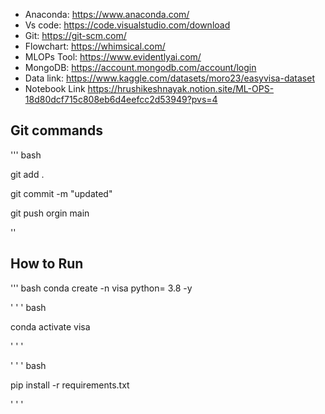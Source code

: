 - Anaconda: https://www.anaconda.com/
- Vs code: https://code.visualstudio.com/download
- Git: https://git-scm.com/
- Flowchart: https://whimsical.com/
- MLOPs Tool: https://www.evidentlyai.com/
- MongoDB: https://account.mongodb.com/account/login
- Data link: https://www.kaggle.com/datasets/moro23/easyvisa-dataset
- Notebook Link https://hrushikeshnayak.notion.site/ML-OPS-18d80dcf715c808eb6d4eefcc2d53949?pvs=4
## Git commands


''' bash


git add .


git commit -m "updated"


git push orgin main


''
## How to Run

''' bash conda create -n visa python= 3.8 -y


' ' ' bash


conda activate visa


' ' '


' ' ' bash


pip install -r requirements.txt


' ' '

